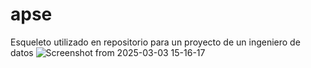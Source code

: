 # apse
Esqueleto utilizado en repositorio para un proyecto de un ingeniero de datos
![Screenshot from 2025-03-03 15-16-17](https://github.com/user-attachments/assets/f9e1542a-3ba0-43bf-82eb-99a7e16011c6)
